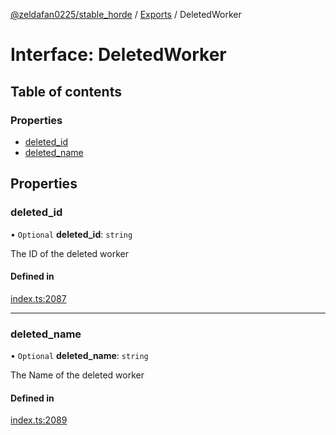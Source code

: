 [@zeldafan0225/stable_horde](../README.md) / [Exports](../modules.md) / DeletedWorker

# Interface: DeletedWorker

## Table of contents

### Properties

- [deleted\_id](DeletedWorker.md#deleted_id)
- [deleted\_name](DeletedWorker.md#deleted_name)

## Properties

### deleted\_id

• `Optional` **deleted\_id**: `string`

The ID of the deleted worker

#### Defined in

[index.ts:2087](https://github.com/ZeldaFan0225/stable_horde/blob/cc34adc/index.ts#L2087)

___

### deleted\_name

• `Optional` **deleted\_name**: `string`

The Name of the deleted worker

#### Defined in

[index.ts:2089](https://github.com/ZeldaFan0225/stable_horde/blob/cc34adc/index.ts#L2089)
